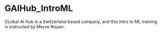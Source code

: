 # GAIHub_IntroML
GLobal AI Hub is a Switzerland based company, and this Intro to ML training is instructed by Merve Noyan.
